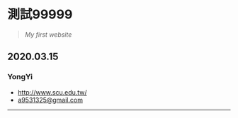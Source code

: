 # 測試99999
> *My first website*
## 2020.03.15
### YongYi

* <http://www.scu.edu.tw/>
* <a9531325@gmail.com>
***
